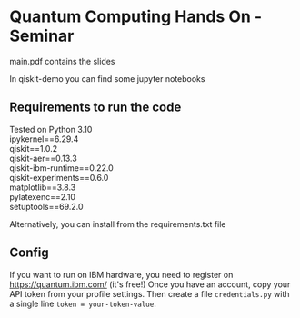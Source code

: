 # Quantum Computing Hands On -Seminar

main.pdf contains the slides

In qiskit-demo you can find some jupyter notebooks 

## Requirements to run the code
Tested on Python 3.10\
ipykernel==6.29.4\
qiskit==1.0.2\
qiskit-aer==0.13.3\
qiskit-ibm-runtime==0.22.0\
qiskit-experiments==0.6.0\
matplotlib==3.8.3\
pylatexenc==2.10\
setuptools==69.2.0

Alternatively, you can install from the requirements.txt file

## Config
If you want to run on IBM hardware, you need to register on https://quantum.ibm.com/ (it's free!)
Once you have an account, copy your API token from your profile settings. Then create a file `credentials.py` with a single line `token = your-token-value`. 
